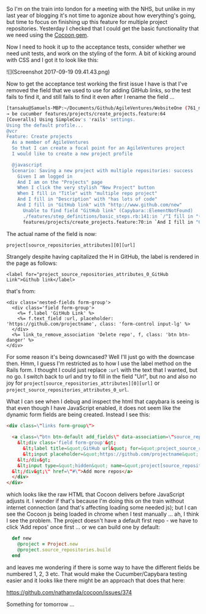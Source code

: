 So I'm on the train into london for a meeting with the NHS, but unlike in my last year of blogging it's not time to agonize about how everything's going, but time to focus on finishing up this feature for multiple project repositories.  Yesterday I checked that I could get the basic functionality that we need using the [Cocoon gem](https://github.com/nathanvda/cocoon).

Now I need to hook it up to the acceptance tests, consider whether we need unit tests, and work on the styling of the form.  A bit of kicking around with CSS and I got it to look like this:

![](Screenshot 2017-09-19 09.41.43.png)

Now to get the acceptance test working the first issue I have is that I've removed the field that we used to use for adding GitHub links, so the test fails to find it, and still fails to find it even after I rename the field ...

```sh
[tansaku@Samuels-MBP:~/Documents/Github/AgileVentures/WebsiteOne (761_multiple_source_repository)]$ 
→ be cucumber features/projects/create_projects.feature:64
[Coveralls] Using SimpleCov's 'rails' settings.
Using the default profile...
@vcr
Feature: Create projects
  As a member of AgileVentures
  So that I can create a focal point for an AgileVentures project
  I would like to create a new project profile

  @javascript
  Scenario: Saving a new project with multiple repositories: success       # features/projects/create_projects.feature:64
    Given I am logged in                                                   # features/step_definitions/user_steps.rb:63
    And I am on the "Projects" page                                        # features/step_definitions/basic_steps.rb:84
    When I click the very stylish "New Project" button                     # features/step_definitions/basic_steps.rb:291
    When I fill in "Title" with "multiple repo project"                    # features/step_definitions/basic_steps.rb:140
    And I fill in "Description" with "has lots of code"                    # features/step_definitions/basic_steps.rb:140
    And I fill in "GitHub link" with "http://www.github.com/new"           # features/step_definitions/basic_steps.rb:140
      Unable to find field "GitHub link" (Capybara::ElementNotFound)
      ./features/step_definitions/basic_steps.rb:141:in `/^I fill in "([^"]*)" with "([^"]*)"$/'
      features/projects/create_projects.feature:70:in `And I fill in "GitHub link" with "http://www.github.com/new"'
```

The actual name of the field is now:

```
project[source_repositories_attributes][0][url]
```

Strangely despite having capitalized the H in GitHub, the label is rendered in the page as follows:

```
<label for="project_source_repositories_attributes_0_GitHub Link">Github link</label>
```

that's from:

```erb
<div class='nested-fields form-group'>
  <div class='field form-group'>
    <%= f.label 'GitHub Link' %>
    <%= f.text_field :url, placeholder: 'https://github.com/projectname', class: 'form-control input-lg' %>
  </div>
  <%= link_to_remove_association 'Delete repo', f, class: 'btn btn-danger' %>
</div>
```

For some reason it's being downcased? Well I'll just go with the downcase then.  Hmm, I guess I'm restricted as to how I use the label method on the Rails form.  I thought I could just replace `:url` with the text that I wanted, but no go.  I switch back to url and try to fill in the field "Url", but no and also no joy for `project[source_repositories_attributes][0][url]` or `project_source_repositories_attributes_0_url`.

What I can see when I debug and inspect the html that capybara is seeing is that even though I have JavaScript enabled, it does not seem like the dynamic form fields are being created.  Instead I see this:

```html
<div class=\"links form-group\">
          
  <a class=\"btn btn-default add_fields\" data-association=\"source_repository\" data-associations=\"source_repositories\" data-association-insertion-template=\"&lt;div class='nested-fields form-group'&gt;
    &lt;div class='field form-group'&gt;
      &lt;label title=&quot;GitHub url&quot; for=&quot;project_source_repositories_attributes_new_source_repositories_url&quot;&gt;Url&lt;/label&gt;
      &lt;input placeholder=&quot;https://github.com/projectname&quot; class=&quot;form-control input-lg&quot; type=&quot;text&quot; name=&quot;project[source_repositories_attributes][new_source_repositories][url]&quot; id=&quot;project_source_repositories_attributes_new_source_repositories_url&quot; /&gt;
    &lt;/div&gt;
    &lt;input type=&quot;hidden&quot; name=&quot;project[source_repositories_attributes][new_source_repositories][_destroy]&quot; id=&quot;project_source_repositories_attributes_new_source_repositories__destroy&quot; value=&quot;false&quot; /&gt;&lt;a class=&quot;btn btn-danger remove_fields dynamic&quot; href=&quot;#&quot;&gt;Delete repo&lt;/a&gt;
  &lt;/div&gt;\" href=\"#\">Add more repos</a>
  </div>
</div>
```

which looks like the raw HTML that Cocoon delivers before JavaScript adjusts it.  I wonder if that's because I'm doing this on the train without internet connection (and that's affecting loading some needed js); but I can see the Cocoon js being loaded in chrome when I test manually ... ah, I think I see the problem.  The project doesn't have a default first repo - we have to click 'Add repos' once first ... or we can build one by default:

```rb
  def new
    @project = Project.new
    @project.source_repositories.build
  end
```
and leaves me wondering if there is some way to have the different fields be numbered 1, 2, 3 etc. That would make the Cucumber/Capybara testing easier and it looks like there might be an approach that does that here:

https://github.com/nathanvda/cocoon/issues/374

Something for tomorrow ...





